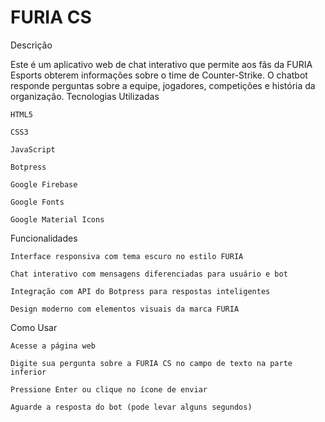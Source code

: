 # FURIA CS
 
Descrição

Este é um aplicativo web de chat interativo que permite aos fãs da FURIA Esports obterem informações sobre o time de Counter-Strike. O chatbot responde perguntas sobre a equipe, jogadores, competições e história da organização.
Tecnologias Utilizadas

    HTML5

    CSS3

    JavaScript

    Botpress
 
    Google Firebase
 
    Google Fonts 

    Google Material Icons

Funcionalidades

    Interface responsiva com tema escuro no estilo FURIA

    Chat interativo com mensagens diferenciadas para usuário e bot

    Integração com API do Botpress para respostas inteligentes

    Design moderno com elementos visuais da marca FURIA
    

Como Usar

    Acesse a página web

    Digite sua pergunta sobre a FURIA CS no campo de texto na parte inferior

    Pressione Enter ou clique no ícone de enviar

    Aguarde a resposta do bot (pode levar alguns segundos)
